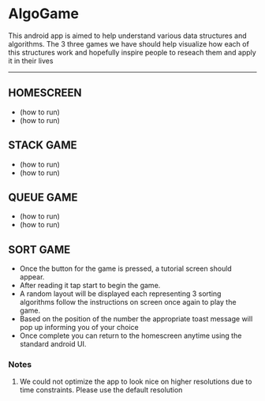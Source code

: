 # AlgoGame
This android app is aimed to help understand various data structures and algorithms.
The 3 three games we have should help visualize how each of this structures work and hopefully inspire people to reseach them and apply it in their lives


---

## HOMESCREEN
   - (how to run)
   - (how to run)

## STACK GAME
   - (how to run)
   - (how to run)

## QUEUE GAME
   - (how to run)
   - (how to run)

## SORT GAME
   - Once the button for the game is pressed, a tutorial screen should appear.
   - After reading it tap start to begin the game.
   - A random layout will be displayed each representing 3 sorting algorithms follow the instructions on screen once again to play the game.
   - Based on the position of the number the appropriate toast message will pop up informing you of your choice 
   - Once complete you can return to the homescreen anytime using the standard android UI.


### Notes
1. We could not optimize the app to look nice on higher resolutions due to time constraints. Please use the default resolution

